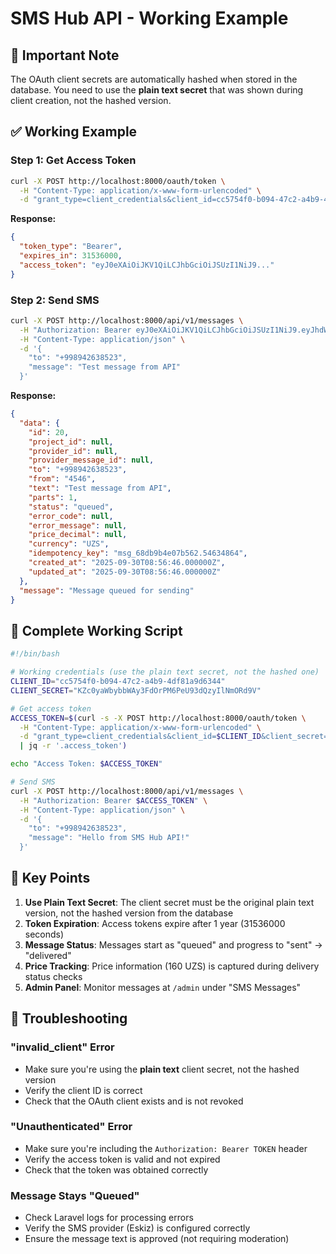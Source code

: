 # SMS Hub API - Working Example

## 🚨 Important Note
The OAuth client secrets are automatically hashed when stored in the database. You need to use the **plain text secret** that was shown during client creation, not the hashed version.

## ✅ Working Example

### Step 1: Get Access Token
```bash
curl -X POST http://localhost:8000/oauth/token \
  -H "Content-Type: application/x-www-form-urlencoded" \
  -d "grant_type=client_credentials&client_id=cc5754f0-b094-47c2-a4b9-4df81a9d6344&client_secret=KZc0yaWbybbWAy3FdOrPM6PeU93dQzyIlNmORd9V"
```

**Response:**
```json
{
  "token_type": "Bearer",
  "expires_in": 31536000,
  "access_token": "eyJ0eXAiOiJKV1QiLCJhbGciOiJSUzI1NiJ9..."
}
```

### Step 2: Send SMS
```bash
curl -X POST http://localhost:8000/api/v1/messages \
  -H "Authorization: Bearer eyJ0eXAiOiJKV1QiLCJhbGciOiJSUzI1NiJ9.eyJhdWQiOiJjYzU3NTRmMC1iMDk0LTQ3YzItYTRiOS00ZGY4MWE5ZDYzNDQiLCJqdGkiOiJhNTc2N2I2NTc2NzhhZDVjZGM0NGE1ZWY4MWI4OWUxMThiOGFjMzYwNmNkOWM0NjFlMjkzMzc5ZTc4ODNiNWY0NjJhNDZiYzJiY2FkNWY3YSIsImlhdCI6MTc1OTIxNjkxNy40NjE4NDYsIm5iZiI6MTc1OTIxNjkxNy40NjE4NDcsImV4cCI6MTc5MDc1MjkxNy40NTU1MTMsInN1YiI6ImNjNTc1NGYwLWIwOTQtNDdjMi1hNGI5LTRkZjgxYTlkNjM0NCIsInNjb3BlcyI6W119.Re8CIoc2ynQfInRYNiGMQlPuZbiWO8-g9N9BtBWkWQ_8BhfTRHTOOjgO9a_U3OoXEwtxoYLXpItgFtuwt5Jk8brMxbPRaUBYkWOOsdTHqKXVPUxBpvCs5M7jW7ZgNV50-amTJppkOvi55MifjUDZUT8WCRts3ImQUBF9mJLHOkMZMmv0zpfkS78CXQrHkg0wPo6UL2wKcdR2OdpJSdYcg-yy_HvoyztB9OaVWyOAy-jwkk8gPBG9FFMjvwe6t7tYwhppRSrkguqSb8MBQSh7DXPJO6K_fZ8IgimS6pJeD7lz6racFs0283K2mt-cbL96FfxK17OGbFpv43WKX8TsJwkSj4tSc6ps_4SwJcQsSpGIoooPO12gm10Zo1-3K8bm4TK_3NezkCag-Y61rKfF5AqjzQQOrR7MePxjtpim0Rmg06vXdZLBRVYFy0Z0hm6mdpdodLci7eEh5J0RXXCJ764b_TNyNhE0LDrSBWrYjhW1EjxSGgLjTp88XzSwsPuDZLq7ChWhLjfrypPtiEqbrNPOrqh6Zu_WK45tzI_KiRQlmcwMi5wyN0tT_qQv5azHbKGFItiPig9tyQmTeYtYn0OVOzo4Io_qpsLHA6RXxHJC9TWkFFF5--gyIRpvC5VfJ9tG2Vk9wfh5JoaYONfvhUJHeYZmwkKVL0YXWQc45z0" \
  -H "Content-Type: application/json" \
  -d '{
    "to": "+998942638523",
    "message": "Test message from API"
  }'
```

**Response:**
```json
{
  "data": {
    "id": 20,
    "project_id": null,
    "provider_id": null,
    "provider_message_id": null,
    "to": "+998942638523",
    "from": "4546",
    "text": "Test message from API",
    "parts": 1,
    "status": "queued",
    "error_code": null,
    "error_message": null,
    "price_decimal": null,
    "currency": "UZS",
    "idempotency_key": "msg_68db9b4e07b562.54634864",
    "created_at": "2025-09-30T08:56:46.000000Z",
    "updated_at": "2025-09-30T08:56:46.000000Z"
  },
  "message": "Message queued for sending"
}
```

## 🔧 Complete Working Script

```bash
#!/bin/bash

# Working credentials (use the plain text secret, not the hashed one)
CLIENT_ID="cc5754f0-b094-47c2-a4b9-4df81a9d6344"
CLIENT_SECRET="KZc0yaWbybbWAy3FdOrPM6PeU93dQzyIlNmORd9V"

# Get access token
ACCESS_TOKEN=$(curl -s -X POST http://localhost:8000/oauth/token \
  -H "Content-Type: application/x-www-form-urlencoded" \
  -d "grant_type=client_credentials&client_id=$CLIENT_ID&client_secret=$CLIENT_SECRET" \
  | jq -r '.access_token')

echo "Access Token: $ACCESS_TOKEN"

# Send SMS
curl -X POST http://localhost:8000/api/v1/messages \
  -H "Authorization: Bearer $ACCESS_TOKEN" \
  -H "Content-Type: application/json" \
  -d '{
    "to": "+998942638523",
    "message": "Hello from SMS Hub API!"
  }'
```

## 📝 Key Points

1. **Use Plain Text Secret**: The client secret must be the original plain text version, not the hashed version from the database
2. **Token Expiration**: Access tokens expire after 1 year (31536000 seconds)
3. **Message Status**: Messages start as "queued" and progress to "sent" → "delivered"
4. **Price Tracking**: Price information (160 UZS) is captured during delivery status checks
5. **Admin Panel**: Monitor messages at `/admin` under "SMS Messages"

## 🚨 Troubleshooting

### "invalid_client" Error
- Make sure you're using the **plain text** client secret, not the hashed version
- Verify the client ID is correct
- Check that the OAuth client exists and is not revoked

### "Unauthenticated" Error
- Make sure you're including the `Authorization: Bearer TOKEN` header
- Verify the access token is valid and not expired
- Check that the token was obtained correctly

### Message Stays "Queued"
- Check Laravel logs for processing errors
- Verify the SMS provider (Eskiz) is configured correctly
- Ensure the message text is approved (not requiring moderation)
